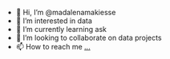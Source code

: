 - 👋 Hi, I’m @madalenamakiesse
- 👀 I’m interested in data
- 🌱 I’m currently learning ask
- 💞️ I’m looking to collaborate on data projects
- 📫 How to reach me [...](https://www.linkedin.com/in/madalena-makiesse-29527a158/)

<!---
madalenamakiesse/madalenamakiesse is a ✨ special ✨ repository because its `README.md` (this file) appears on your GitHub profile.
You can click the Preview link to take a look at your changes.
--->
